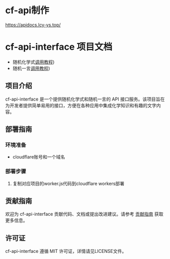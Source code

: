 # cf-api制作
https://apidocs.lcy-ys.top/
# cf-api-interface 项目文档
- 随机化学式[调用教程](https://github.com/Lcyys666/cf-api-interface/tree/main/ChemEquationRandomAPI))
- 随机一言[调用教程](https://github.com/Lcyys666/cf-api-interface/tree/main/YiYanAPI))

## 项目介绍

cf-api-interface 是一个提供随机化学式和随机一言的 API 接口服务。该项目旨在为开发者提供简单易用的接口，方便在各种应用中集成化学知识和有趣的文字内容。

## 部署指南

### 环境准备

- cloudflare账号和一个域名

### 部署步骤

1. 复制对应项目的worker.js代码到cloudflare workers部署

## 贡献指南

欢迎为 cf-api-interface 贡献代码、文档或提出改进建议。请参考 [贡献指南](无) 获取更多信息。

## 许可证

cf-api-interface 遵循 MIT 许可证，详情请见LICENSE文件。
